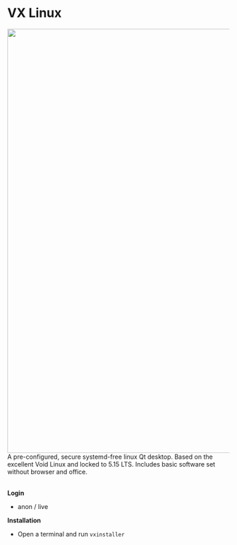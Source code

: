 # VX Linux
<img src="https://github.com/dessington/vx-linux/blob/main/vx-desktop-5.0.png?raw=true" style="width:960px;">
A pre-configured, secure systemd-free linux Qt desktop. Based on the excellent Void Linux and locked to 5.15 LTS. Includes basic software set without browser and office.<br>
<br>

**Login**
- anon / live

**Installation**
- Open a terminal and run <code>vxinstaller</code>
